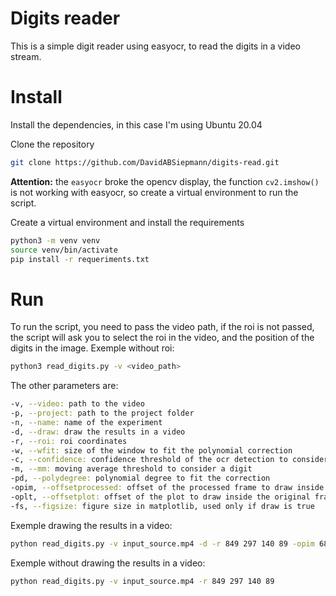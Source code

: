 # Digits reader

This is a simple digit reader using easyocr, to read the digits in a video stream.


# Install

Install the dependencies, in this case I'm using Ubuntu 20.04

Clone the repository

```bash
git clone https://github.com/DavidABSiepmann/digits-read.git
```

**Attention:** the `easyocr` broke the opencv display, the function `cv2.imshow()` is not working with easyocr, so create a virtual environment to run the script.

Create a virtual environment and install the requirements

```bash
python3 -m venv venv
source venv/bin/activate
pip install -r requeriments.txt
```

# Run

To run the script, you need to pass the video path, if the roi is not passed, the script will ask you to select the roi in the video, and the position of the digits in the image. Exemple without roi:

```bash
python3 read_digits.py -v <video_path>
```

The other parameters are:

```bash
-v, --video: path to the video
-p, --project: path to the project folder
-n, --name: name of the experiment
-d, --draw: draw the results in a video 
-r, --roi: roi coordinates
-w, --wfit: size of the window to fit the polynomial correction
-c, --confidence: confidence threshold of the ocr detection to consider a digit
-m, --mm: moving average threshold to consider a digit
-pd, --polydegree: polynomial degree to fit the correction
-opim, --offsetprocessed: offset of the processed frame to draw inside the original frame
-oplt, --offsetplot: offset of the plot to draw inside the original frame
-fs, --figsize: figure size in matplotlib, used only if draw is true
```

Exemple drawing the results in a video:

```bash
python read_digits.py -v input_source.mp4 -d -r 849 297 140 89 -opim 680 650 -oplt 1219 0 -fs 7 6
```

Exemple without drawing the results in a video:

```bash
python read_digits.py -v input_source.mp4 -r 849 297 140 89
```